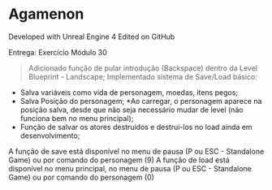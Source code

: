 # Agamenon

Developed with Unreal Engine 4
Edited on GitHub

Entrega: Exercício Módulo 30

>Adicionado função de pular introdução (Backspace) dentro da Level Blueprint - Landscape;
>Implementado sistema de Save/Load básico:
- Salva variáveis como vida de personagem, moedas, itens pegos;
- Salva Posição do personagem;
	*Ao carregar, o personagem aparece na posição salva, desde que não seja necessário mudar de level (não funciona bem no menu principal);
- Função de salvar os atores destruídos e destruí-los no load ainda em desenvolvimento;

A função de save está disponível no menu de pausa (P ou ESC - Standalone Game) ou por comando do personagem (9)
A função de load está disponível no menu principal, no menu de pausa (P ou ESC - Standalone Game) ou por comando do personagem (0)